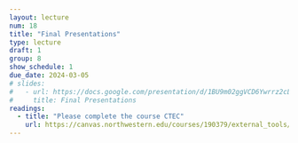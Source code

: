 ```yaml
---
layout: lecture
num: 18
title: "Final Presentations"
type: lecture
draft: 1
group: 8
show_schedule: 1
due_date: 2024-03-05
# slides:
#   - url: https://docs.google.com/presentation/d/1BU9m02ggVCD6Ywrrz2cLyVIl1oY84CciTuU0sX-hzGI/edit?usp=sharing
#     title: Final Presentations
readings:
  - title: "Please complete the course CTEC"
    url: https://canvas.northwestern.edu/courses/190379/external_tools/8871
---    
```

